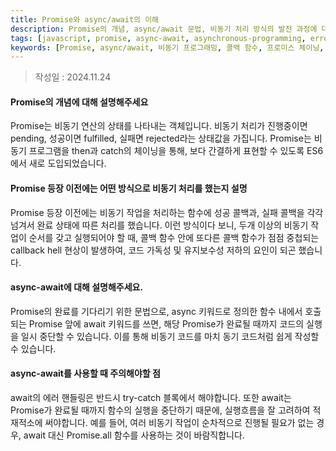 ```yaml
---
title: Promise와 async/await의 이해
description: Promise의 개념, async/await 문법, 비동기 처리 방식의 발전 과정에 대한 설명
tags: [javascript, promise, async-await, asynchronous-programming, error-handling, callback, promise-chaining, es6]
keywords: [Promise, async/await, 비동기 프로그래밍, 콜백 함수, 프로미스 체이닝, 에러 핸들링, 자바스크립트 비동기, ES6]
---
```


>작성일 : 2024.11.24
#### Promise의 개념에 대해 설명해주세요
Promise는 비동기 연산의 상태를 나타내는 객체입니다.
비동기 처리가 진행중이면 pending, 성공이면 fulfilled, 실패면 rejected라는 상태값을 가집니다.
Promise는 비동기 프로그램을 then과 catch의 체이닝을 통해, 보다 간결하게 표현할 수 있도록 ES6에서 새로 도입되었습니다.

#### Promise 등장 이전에는 어떤 방식으로 비동기 처리를 했는지 설명
Promise 등장 이전에는 비동기 작업을 처리하는 함수에 성공 콜백과, 실패 콜백을 각각 넘겨서 완료 상태에 따른 처리를 했습니다.
이런 방식이다 보니, 두개 이상의 비동기 작업이 순서를 갖고 실행되어야 할 때, 콜백 함수 안에 또다른 콜백 함수가 점점 중첩되는 callback hell 현상이 발생하여, 코드 가독성 및 유지보수성 저하의 요인이 되곤 했습니다.

#### async-await에 대해 설명해주세요.
Promise의 완료를 기다리기 위한 문법으로, async 키워드로 정의한 함수 내에서 호출되는 Promise  앞에 await 키워드를 쓰면, 해당 Promise가 완료될 때까지 코드의 실행을 일시 중단할 수 있습니다.
이를 통해 비동기 코드를 마치 동기 코드처럼 쉽게 작성할 수 있습니다.

#### async-await를 사용할 때 주의해야할 점
await의 에러 핸들링은 반드시 try-catch 블록에서 해야합니다. 또한 await는 Promise가 완료될 때까지 함수의 실행을 중단하기 때문에, 실행흐름을 잘 고려하여 적재적소에 써야합니다.
예를 들어, 여러 비동기 작업이 순차적으로 진행될 필요가 없는 경우, await 대신 Promise.all 함수를 사용하는 것이 바람직합니다.